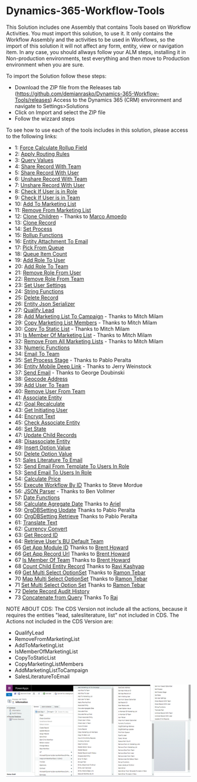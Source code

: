 # Dynamics-365-Workflow-Tools
This Solution includes one Assembly that contains Tools based on Workflow Activities.
You must import this solution, to use it. It only contains the Workflow Assembly and the activities to be used in Workflows, so the import of this solution it will not affect any form, entity, view or navigation item. In any case, you should allways follow your ALM steps, installing it in Non-production environments, test everything and then move to Production environment when you are sure.

To import the Solution follow these steps:

* Download the ZIP file from the Releases tab (https://github.com/demianrasko/Dynamics-365-Workflow-Tools/releases)
 Access to the Dynamics 365 (CRM) environment and navigate to Settings>Solutions
* Click on Import and select the ZIP file
* Follow the wizzard steps

To see how to use each of the tools includes in this solution, please access to the following links:
* 1: [Force Calculate Rollup Field](/docs/Force%20Calculate%20Rollup%20Field.md)
* 2: [Apply Routing Rules](/docs/Apply%20Routing%20Rules.md)
* 3: [Query Values](/docs/Query%20Values%20Step.md)
* 4: [Share Record With Team](/docs/Share%20Record%20With%20Team.md)
* 5: [Share Record With User](/docs/Share%20Record%20With%20User.md)
* 6: [Unshare Record With Team](/docs/Unshare%20Record%20With%20Team.md)
* 7: [Unshare Record With User](/docs/Unshare%20Record%20With%20User.md)
* 8: [Check If User is in Role](/docs/Check%20If%20User%20is%20in%20Role.md)
* 9: [Check If User is in Team](/docs/Check%20If%20User%20is%20in%20Team.md)
* 10: [Add To Marketing List](/docs/Add%20To%20Marketing%20List.md)
* 11: [Remove From Marketing List](/docs/Remove%20From%20Marketing%20List.md)
* 12: [Clone Children](/docs/Clone%20Children.md) - Thanks to [Marco Amoedo](https://github.com/amoedo)
* 13: [Clone Record](/docs/Clone%20Record.md)
* 14: [Set Process](/docs/Set%20Process.md)
* 15: [Rollup Functions](/docs/Rollup%20Functions.md)
* 16: [Entity Attachment To Email](/docs/Entity%20Attachment%20To%20Email.md)
* 17: [Pick From Queue](/docs/Pick%20From%20Queue.md)
* 18: [Queue Item Count](/docs/Queue%20Item%20Count.md)
* 19: [Add Role To User](/docs/Add%20Role%20To%20User.md)
* 20: [Add Role To Team](/docs/Add%20Role%20To%20Team.md)
* 21: [Remove Role From User](/docs/Remove%20Role%20From%20User.md)
* 22: [Remove Role From Team](/docs/Remove%20Role%20From%20Team.md)
* 23: [Set User Settings](/docs/Set%20User%20Settings.md)
* 24: [String Functions](/docs/String%20Functions.md)
* 25: [Delete Record](/docs/Delete%20Record.md)
* 26: [Entity Json Serializer](/docs/Entity%20Json%20Serializer.md)
* 27: [Qualify Lead](/docs/Qualify%20Lead.md)
* 28: [Add Marketing List To Campaign](/docs/Add%20Marketing%20List%20To%20Campaign.md) - Thanks to Mitch Milam
* 29: [Copy Marketing List Members](/docs/Copy%20Marketing%20List%20Members.md) - Thanks to Mitch Milam
* 30: [Copy To Static List](/docs/Copy%20To%20Static%20List.md) - Thanks to Mitch Milam
* 31: [Is Member Of Marketing List](/docs/Is%20Member%20Of%20Marketing%20List.md) - Thanks to Mitch Milam
* 32: [Remove From All Marketing Lists](/docs/Remove%20From%20All%20Marketing%20Lists.md) - Thanks to Mitch Milam
* 33: [Numeric Functions](/docs/Numeric%20Functions.md)
* 34: [Email To Team](/docs/Email%20To%20Team.md)
* 35: [Set Process Stage](/docs/Set%20Process%20Stage.md) - Thanks to Pablo Peralta
* 36: [Entity Mobile Deep Link](/docs/Entity%20Mobile%20Deep%20Link.md) - Thanks to Jerry Weinstock
* 37: [Send Email](/docs/Send%20Email.md) - Thanks to George Doubinski
* 38: [Geocode Address](/docs/Geocode%20Address.md)
* 39: [Add User To Team](/docs/Add%20User%20To%20Team.md)
* 40: [Remove User From Team](/docs/Remove%20User%20From%20Team.md)
* 41: [Associate Entity](/docs/Associate%20Entity.md)
* 42: [Goal Recalculate](/docs/Goal%20Recalculate.md)
* 43: [Get Initiating User](/docs/Get%20Initiating%20User.md)
* 44: [Encrypt Text](/docs/Encrypt%20Text.md)
* 45: [Check Associate Entity](/docs/Check%20Associate%20Entity.md)
* 46: [Set State](/docs/Set%20State.md)
* 47: [Update Child Records](/docs/Update%20Child%20Records.md)
* 48: [Disassociate Entity](/docs/Disassociate%20Entity.md)
* 49: [Insert Option Value](/docs/Insert%20Option%20Value.md)
* 50: [Delete Option Value](/docs/Delete%20Option%20Value.md)
* 51: [Sales Literature To Email](/docs/Sales%20Literature%20To%20Email.md)
* 52: [Send Email From Template To Users In Role](/docs/SendEmailFromTemplateToUsersInRole.md)
* 53: [Send Email To Users In Role](/docs/SendEmailToUsersInRole.md)
* 54: [Calculate Price](/docs/CalculatePrice.md)
* 55: [Execute Workflow By ID](/docs/ExecuteWorkflowByID.md) Thanks to Steve Mordue 
* 56: [JSON Parser](/docs/JSONParser.md) - Thanks to Ben Vollmer
* 57: [Date Functions](/docs/DateFunctions.md)
* 58: [Calculate Agregate Date](/docs/CalculateAgregateDate.md) Thanks to [Ariel](https://github.com/arilani)
* 59: [OrgDBSetting Update](/docs/OrgDBSettingsUpdate.md) Thanks to Pablo Peralta 
* 60: [OrgDBSetting Retrieve](/docs/OrgDBSettingsRetrieve.md) Thanks to Pablo Peralta 
* 61: [Translate Text](/docs/TranslateText.md) 
* 62: [Currency Convert](/docs/CurrencyConvert.md) 
* 63: [Get Record ID](/docs/GetRecordID.md) 
* 64: [Retrieve User's BU Default Team](/docs/RetrieveUserBUDefaultTeam.md) 
* 65 [Get App Module ID](/docs/GetAppModuleID.md) Thanks to [Brent Howard](https://github.com/schwoi)
* 66 [Get App Record Url](/docs/GetAppRecordUrl.md) Thanks to [Brent Howard](https://github.com/schwoi)
* 67 [Is Member Of Team](/docs/IsMemberOfTeam.md) Thanks to [Brent Howard](https://github.com/schwoi)
* 68 [Count Child Entity Record](/docs/CountChildEntityRecord.md) Thanks to [Ravi Kashyap](https://github.com/RaviKKashyap)
* 69 [Get Multi Select OptionSet](/docs/GetMultiSelectOptionSet.md) Thanks to [Ramon Tebar](https://github.com/rtebar)
* 70 [Map Multi Select OptionSet](/docs/MapMultiSelectOptionSet.md) Thanks to [Ramon Tebar](https://github.com/rtebar)
* 71 [Set Multi Select Option Set](/docs/SetMultiSelectOptionSet.md) Thanks to [Ramon Tebar](https://github.com/rtebar)
* 72 [Delete Record Audit History](/docs/DeleteRecordAuditHistory.md) 
* 73 [Concatenate from Query](/docs/ConcatenateFromQuery.md) Thanks To [Raj](https://github.com/rajrao)

NOTE ABOUT CDS: The CDS Version not include all the actions, because it requires the entities "lead, salesliterature, list" not included in CDS. The Actions not included in the CDS Version are:

- QualifyLead
- RemoveFromMarketingList
- AddToMarketingList
- IsMemberOfMarketingList
- CopyToStaticList
- CopyMarketingListMembers
- AddMarketingListToCampaign
- SalesLiteratureToEmail

![](docs/Home_wf1_54.gif)

